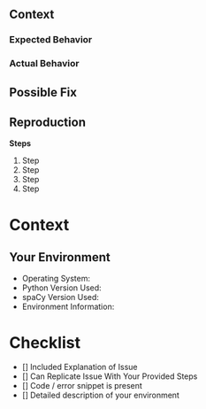 <!--- Provide Summary of Issue in Title -->

## Context
<!--- Provide Introduction To the Issue with Necessary Detail, explain why you believe it is a bug -->

### Expected Behavior
<!--- What did you expect to happen? Does it contradict any documentation? --> 

### Actual Behavior
<!--- What actually happened? How did it differ from the Expected Behavior? -->

## Possible Fix
<!--- Not necessary, but helpful if fix is suggested or an explanation for the bug's presence is given -->
<!--- If you have put in a pull request reference it here -->

## Reproduction
<!--- Important! Please provide exact steps, and their order required to reproduce the bug -->
**Steps**

1. Step
2. Step
3. Step
4. Step

<!--- If you have a code snippet that reproduces the bug, insert snippet here -->

# Context
<!--- How has this bug affected you? What was your project goal? -->

## Your Environment
<!-- Include details of the environment you were using -->
* Operating System:
* Python Version Used:
* spaCy Version Used:
* Environment Information: 

# Checklist
<!--- Place 'x' into below boxes as you finish them -->
- [] Included Explanation of Issue
- [] Can Replicate Issue With Your Provided Steps
- [] Code / error snippet is present
- [] Detailed description of your environment
